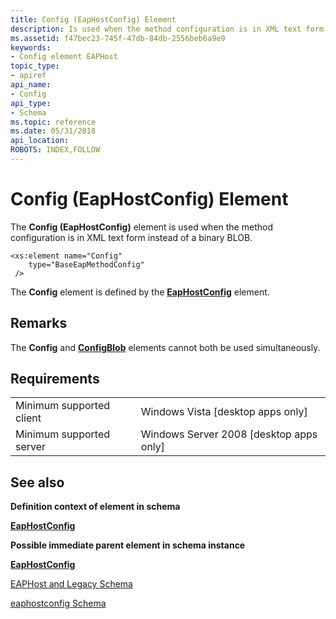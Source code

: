 ```yaml
---
title: Config (EapHostConfig) Element
description: Is used when the method configuration is in XML text form instead of a binary BLOB.
ms.assetid: f47bec23-745f-47db-84db-2556beb6a9e9
keywords:
- Config element EAPHost
topic_type:
- apiref
api_name:
- Config
api_type:
- Schema
ms.topic: reference
ms.date: 05/31/2018
api_location: 
ROBOTS: INDEX,FOLLOW
---
```


# Config (EapHostConfig) Element

The **Config (EapHostConfig)** element is used when the method configuration is in XML text form instead of a binary BLOB.

``` syntax
<xs:element name="Config"
    type="BaseEapMethodConfig"
 />
```

The **Config** element is defined by the [**EapHostConfig**](eaphostconfigschema-eaphostconfig-element.md) element.

## Remarks

The **Config** and [**ConfigBlob**](eaphostconfigschema-configblob-eaphostconfig-element.md) elements cannot both be used simultaneously.

## Requirements



|                                     |                                                      |
|-------------------------------------|------------------------------------------------------|
| Minimum supported client<br/> | Windows Vista \[desktop apps only\]<br/>       |
| Minimum supported server<br/> | Windows Server 2008 \[desktop apps only\]<br/> |



## See also

<dl> <dt>

**Definition context of element in schema**
</dt> <dt>

[**EapHostConfig**](eaphostconfigschema-eaphostconfig-element.md)
</dt> <dt>

**Possible immediate parent element in schema instance**
</dt> <dt>

[**EapHostConfig**](eaphostconfigschema-eaphostconfig-element.md)
</dt> <dt>

[EAPHost and Legacy Schema](eaphost-schemas.md)
</dt> <dt>

[eaphostconfig Schema](eaphostconfigschema-schema.md)
</dt> </dl>

 

 





